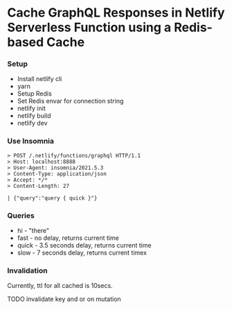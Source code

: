 # Cache GraphQL Responses in Netlify Serverless Function using a Redis-based Cache

### Setup

- Install netlify cli
- yarn
- Setup Redis
- Set Redis envar for connection string
- netlify init
- netlify build
- netlify dev

### Use Insomnia

```
> POST /.netlify/functions/graphql HTTP/1.1
> Host: localhost:8888
> User-Agent: insomnia/2021.5.3
> Content-Type: application/json
> Accept: */*
> Content-Length: 27

| {"query":"query { quick }"}
```

### Queries

- hi - "there"
- fast - no delay, returns current time
- quick - 3.5 seconds delay, returns current time
- slow - 7 seconds delay, returns current timex

### Invalidation

Currently, ttl for all cached is 10secs.

TODO invalidate key and or on mutation
